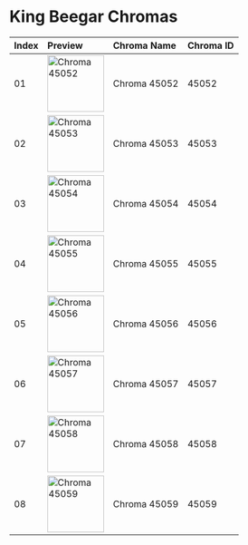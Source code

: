 # King Beegar Chromas

| Index | Preview | Chroma Name | Chroma ID |
|:---|:---|:---|:---|
| 01 | <img src='https://raw.communitydragon.org/latest/plugins/rcp-be-lol-game-data/global/default/v1/champion-chroma-images/45/45052.png' alt='Chroma 45052' width='100'> | Chroma 45052 | 45052 |
| 02 | <img src='https://raw.communitydragon.org/latest/plugins/rcp-be-lol-game-data/global/default/v1/champion-chroma-images/45/45053.png' alt='Chroma 45053' width='100'> | Chroma 45053 | 45053 |
| 03 | <img src='https://raw.communitydragon.org/latest/plugins/rcp-be-lol-game-data/global/default/v1/champion-chroma-images/45/45054.png' alt='Chroma 45054' width='100'> | Chroma 45054 | 45054 |
| 04 | <img src='https://raw.communitydragon.org/latest/plugins/rcp-be-lol-game-data/global/default/v1/champion-chroma-images/45/45055.png' alt='Chroma 45055' width='100'> | Chroma 45055 | 45055 |
| 05 | <img src='https://raw.communitydragon.org/latest/plugins/rcp-be-lol-game-data/global/default/v1/champion-chroma-images/45/45056.png' alt='Chroma 45056' width='100'> | Chroma 45056 | 45056 |
| 06 | <img src='https://raw.communitydragon.org/latest/plugins/rcp-be-lol-game-data/global/default/v1/champion-chroma-images/45/45057.png' alt='Chroma 45057' width='100'> | Chroma 45057 | 45057 |
| 07 | <img src='https://raw.communitydragon.org/latest/plugins/rcp-be-lol-game-data/global/default/v1/champion-chroma-images/45/45058.png' alt='Chroma 45058' width='100'> | Chroma 45058 | 45058 |
| 08 | <img src='https://raw.communitydragon.org/latest/plugins/rcp-be-lol-game-data/global/default/v1/champion-chroma-images/45/45059.png' alt='Chroma 45059' width='100'> | Chroma 45059 | 45059 |

